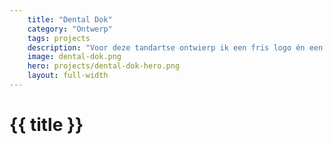 ```yaml
---
    title: "Dental Dok"
    category: "Ontwerp"
    tags: projects
    description: "Voor deze tandartse ontwierp ik een fris logo én een zeer landingspage."
    image: dental-dok.png
    hero: projects/dental-dok-hero.png
    layout: full-width
---
```


<h1>
    {{ title }}
</h1>
